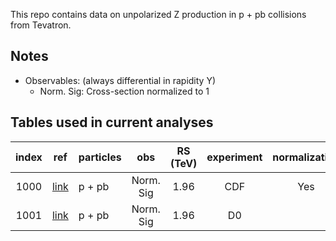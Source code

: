 This repo contains data on unpolarized Z production in p + pb collisions from Tevatron.

## Notes

* Observables: (always differential in rapidity Y) 
  * Norm. Sig:  Cross-section normalized to 1

## Tables used in current analyses

| index | ref                    | particles | obs        | RS (TeV)  | experiment   | normalization 
| :--:  | :--:                   | :--       | :--:       | :--:      | :--:         | :--:
| 1000  | [link][ref1000]        | p + pb    | Norm. Sig  | 1.96      | CDF          | Yes
| 1001  | [link][ref1001]        | p + pb    | Norm. Sig  | 1.96      | D0           | 


[ref1000]: https://inspirehep.net/literature/856131
[ref1001]: https://inspirehep.net/literature/744624










